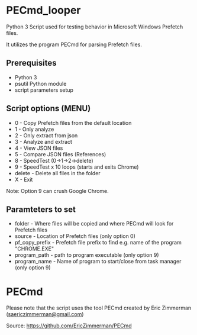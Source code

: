 # PECmd_looper

Python 3 Script used for testing behavior in Microsoft Windows Prefetch files.

It utilizes the program PECmd for parsing Prefetch files.

## Prerequisites

- Python 3
- psutil Python module
- script parameters setup

## Script options (MENU)

- 0 - Copy Prefetch files from the default location
- 1 - Only analyze
- 2 - Only extract from json
- 3 - Analyze and extract
- 4 - View JSON files
- 5 - Compare JSON files (References)
- 8 - SpeedTest (0->1->2->delete)
- 9 - SpeedTest x 10 loops (starts and exits Chrome)
- delete - Delete all files in the folder
- X - Exit

Note: Option 9 can crush Google Chrome.

## Paramteters to set

- folder - Where files will be copied and where PECmd will look for Prefetch files
- source - Location of Prefetch files (only option 0)
- pf_copy_prefix - Prefetch file prefix to find e.g. name of the program "CHROME.EXE"
- program_path - path to program executable (only option 9)
- program_name - Name of program to start/close from task manager (only option 9)

# PECmd
Please note that the script uses the tool PECmd created by Eric Zimmerman (saericzimmerman@gmail.com) 

Source: https://github.com/EricZimmerman/PECmd

